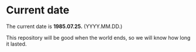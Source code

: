 # Current date

The current date is **1985.07.25.** (YYYY.MM.DD.)

This repository will be good when the world ends, so we will know how long it lasted.